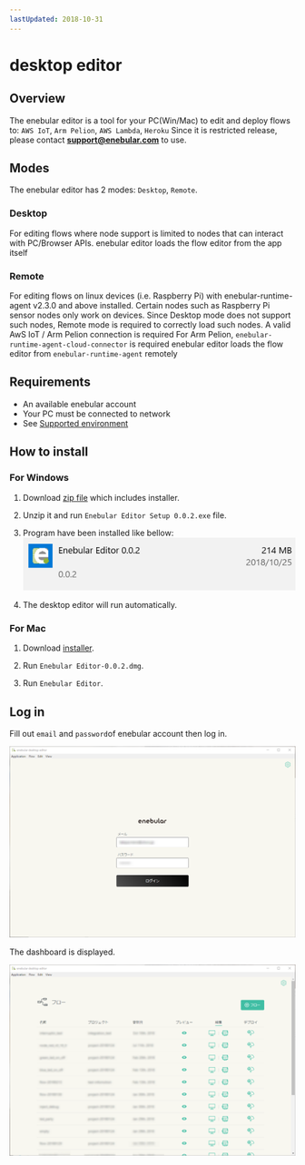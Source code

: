 ```yaml
---
lastUpdated: 2018-10-31
---
```


# desktop editor

## Overview

The enebular editor is a tool for your PC(Win/Mac) to edit and deploy flows to: `AWS IoT`, `Arm Pelion`, `AWS Lambda`, `Heroku`
Since it is restricted release, please contact **support@enebular.com** to use.

## Modes

The enebular editor has 2 modes: `Desktop`, `Remote`.

### Desktop

For editing flows where node support is limited to nodes that can interact with PC/Browser APIs.
enebular editor loads the flow editor from the app itself

### Remote

For editing flows on linux devices (i.e. Raspberry Pi) with enebular-runtime-agent v2.3.0 and above installed.
Certain nodes such as Raspberry Pi sensor nodes only work on devices. Since Desktop mode does not support such nodes, Remote mode is required to correctly load such nodes.
A valid AwS IoT / Arm Pelion connection is required
For Arm Pelion, `enebular-runtime-agent-cloud-connector` is required
enebular editor loads the flow editor from `enebular-runtime-agent` remotely

## Requirements

- An available enebular account
- Your PC must be connected to network
- See [Supported environment](./Support.md)

## How to install

### For Windows

1. Download [zip file](https://uhuru.box.com/s/j4b634xhj0460fkmimq2rma137nvebr9) which includes installer.

1. Unzip it and run `Enebular Editor Setup 0.0.2.exe` file.

1. Program have been installed like bellow:  
    ![windowsProgram](./../../img/Other/DesktopEditor-windowsProgram.png)

1. The desktop editor will run automatically.

### For Mac

1. Download [installer](https://uhuru.box.com/s/ol939ir446f4eingquqjwde2zdpv2sr1).

1. Run `Enebular Editor-0.0.2.dmg`.

1. Run `Enebular Editor`.

## Log in

Fill out `email` and `password`of enebular account then log in. 

![logIn](./../../img/Other/DesktopEditor-logIn.png)

The dashboard is displayed.

![dashBoard](./../../img/Other/DesktopEditor-dashBoard.png)